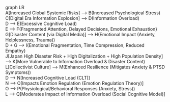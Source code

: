 graph LR  
    A[Increased Global Systemic Risks] --> B(Increased Psychological Stress)  
    C[Digital Era Information Explosion] --> D(Information Overload)  
    D --> E(Excessive Cognitive Load)  
    E --> F{Fragmented Attention, Delayed Decisions, Emotional Exhaustion}  
    G[Disaster Content (via Digital Media)] --> H(Emotional Impact (Anxiety, Helplessness, Trauma))  
    D + G --> I{Emotional Fragmentation, Time Compression, Reduced Empathy}  
    J[Japan High Disaster Risk + High Digitalization + High Population Density] --> K(More Vulnerable to Information Overload & Disaster Content)  
    L[Collectivist Culture] --> M(Enhanced Resilience (Mitigates Anxiety & PTSD Symptoms))  
    D --> N[Increased Cognitive Load (CLT)]  
    N --> O[Impacts Emotion Regulation (Emotion Regulation Theory)]  
    O --> P(Physiological/Behavioral Responses (Anxiety, Stress))  
    L --> Q[Moderates Impact of Information Overload (Social Cognitive Model)]  

